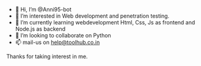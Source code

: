 - 👋 Hi, I’m @Anni95-bot
- 👀 I’m interested in Web development and penetration testing.
- 🌱 I’m currently learning webdevelopment Html, Css, Js as frontend and Node.js as backend
- 💞️ I’m looking to collaborate on Python
- 📫 mail-us on help@toolhub.co.in

Thanks for taking interest in me.
